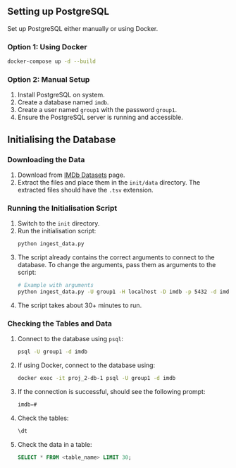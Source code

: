 ## Setting up PostgreSQL

Set up PostgreSQL either manually or using Docker. 

### Option 1: Using Docker

```bash
docker-compose up -d --build
```

### Option 2: Manual Setup

1. Install PostgreSQL on system.
2. Create a database named `imdb`.
3. Create a user named `group1` with the password `group1`.
4. Ensure the PostgreSQL server is running and accessible.

## Initialising the Database

### Downloading the Data

1. Download from [IMDb Datasets](https://datasets.imdbws.com/) page. 
2. Extract the files and place them in the `init/data` directory. The extracted files should have the `.tsv` extension.

### Running the Initialisation Script

1. Switch to the `init` directory.
2. Run the initialisation script:
    ```bash
    python ingest_data.py
    ```
3. The script already contains the correct arguments to connect to the database. To change the arguments, pass them as arguments to the script:
    ```bash
    # Example with arguments
    python ingest_data.py -U group1 -H localhost -D imdb -p 5432 -d imdb --data data
    ```
4. The script takes about 30+ minutes to run.

### Checking the Tables and Data 

1. Connect to the database using `psql`:
    ```bash
    psql -U group1 -d imdb
    ```
2. If using Docker, connect to the database using:
    ```bash
    docker exec -it proj_2-db-1 psql -U group1 -d imdb
    ```
3. If the connection is successful, should see the following prompt:
    ```sql
    imdb=#
    ```
4. Check the tables:
    ```sql
    \dt
    ```
5. Check the data in a table:
    ```sql
    SELECT * FROM <table_name> LIMIT 30;
    ```
